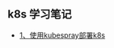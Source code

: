 ## k8s 学习笔记


- [1、使用kubespray部署k8s](https://github.com/boilingfrog/Go-POINT/tree/master/golang/bufio)  


















































